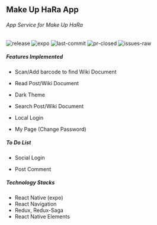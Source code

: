 ## Make Up HaRa App

###### App Service for Make Up HaRa

![release](https://img.shields.io/github/v/release/LovelyHaRa/MakeUpHaRa-react-native)
![expo](https://img.shields.io/github/package-json/dependency-version/LovelyHaRa/MakeUpHaRa-react-native/expo?filename=package.json)
![last-commit](https://img.shields.io/github/last-commit/LovelyHaRa/MakeUpHaRa-react-native/develop)
![pr-closed](https://img.shields.io/github/issues-pr-closed/LovelyHaRa/MakeUpHaRa-react-native?color=red)
![issues-raw](https://img.shields.io/github/issues-raw/LovelyHaRa/MakeUpHaRa-react-native)



##### Features Implemented

- Scan/Add barcode to find Wiki Document

- Read Post/Wiki Document

- Dark Theme

- Search Post/Wiki Document

- Local Login

- My Page (Change Password)

  

##### To Do List

- Social Login

- Post Comment

  

##### Technology Stacks

- React Native (expo)
- React Navigation
- Redux, Redux-Saga
- React Native Elements

